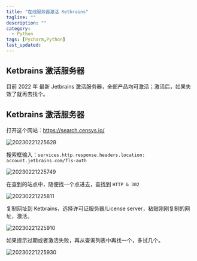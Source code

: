 ```yaml
---
title: "在线服务器激活 Ketbrains"
tagline: ""
description: ""
category:
  - Python
tags: [Pycharm,Python]
last_updated: 
---
```


## Ketbrains 激活服务器

目前 2022 年 最新 Jetbrains 激活服务器，全部产品均可激活；激活后，如果失效了就再去找个。

## Ketbrains 激活服务器

打开这个网站：<https://search.censys.io/>

![20230221225628](http://ipic-typora-samzong.oss-cn-qingdao.aliyuncs.com//uPic/20230221225628.png?x-oss-process=image/resize,w_960,m_lfit)

搜索框输入：`services.http.response.headers.location: account.jetbrains.com/fls-auth`

![20230221225749](http://ipic-typora-samzong.oss-cn-qingdao.aliyuncs.com//uPic/20230221225749.png?x-oss-process=image/resize,w_960,m_lfit)

在查到的站点中，随便找一个点进去，查找到 `HTTP & 302`

![20230221225811](http://ipic-typora-samzong.oss-cn-qingdao.aliyuncs.com//uPic/20230221225811.png?x-oss-process=image/resize,w_960,m_lfit)

复制网址到 Ketbrains，选择许可证服务器/License server，粘贴刚刚复制的网址，激活。

![20230221225910](http://ipic-typora-samzong.oss-cn-qingdao.aliyuncs.com//uPic/20230221225910.png?x-oss-process=image/resize,w_960,m_lfit)

如果提示过期或者激活失败，再从查询列表中再找一个，多试几个。

![20230221225930](http://ipic-typora-samzong.oss-cn-qingdao.aliyuncs.com//uPic/20230221225930.png?x-oss-process=image/resize,w_960,m_lfit)

